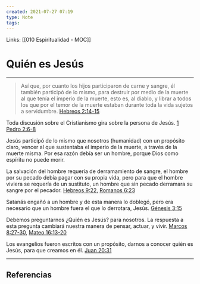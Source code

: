 ```yaml
---
created: 2021-07-27 07:19
type: Note
tags:
---
```


Links: [[010 Espiritualidad - MOC]]

# Quién es Jesús
---

> Así que, por cuanto los hijos participaron de carne y sangre, él también participó de lo mismo, para destruir por medio de la muerte al que tenía el imperio de la muerte, esto es, al diablo, y librar a todos los que por el temor de la muerte estaban durante toda la vida sujetos a servidumbre.
> [Hebreos 2:14-15](https://my.bible.com/bible/149/HEB.2.14-15)

Toda discusión sobre el Cristianismo gira sobre la persona de Jesús. [1 Pedro 2:6-8](https://my.bible.com/es/bible/149/1PE.2.6-8)

Jesús participó de lo mismo que nosotros (humanidad) con un propósito claro, vencer al que sustentaba el imperio de la muerte, a través de la muerte misma. Por esa razón debía ser un hombre, porque Dios como espíritu no puede morir.

La salvación del hombre requería de derramamiento de sangre, el hombre por su pecado debía pagar con su propia vida, pero para que el hombre viviera se requería de un sustituto, un hombre que sin pecado derramara su sangre por el pecador. [Hebreos 9:22](https://my.bible.com/es/bible/149/HEB.9.22), [Romanos 6:23](https://my.bible.com/es/bible/149/ROM.6.)

Satanás engañó a un hombre y de esta manera lo doblegó, pero era necesario que un hombre fuera el que lo derrotara, Jesús. [Génesis 3:15](https://my.bible.com/bible/149/GEN.3.15)

Debemos preguntarnos ¿Quién es Jesús? para nosotros. La respuesta a esta pregunta cambiará nuestra manera de pensar, actuar, y vivir. [Marcos 8:27-30](https://my.bible.com/es/bible/149/MRK.8.27-30), [Mateo 16:13-20](https://my.bible.com/es/bible/149/MAT.16.13-20)

Los evangelios fueron escritos con un propósito, darnos a conocer quién es Jesús, para que creamos en él. [Juan 20:31](https://my.bible.com/es/bible/149/JHN.20.31)

---

## Referencias